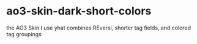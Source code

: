 # ao3-skin-dark-short-colors
the AO3 Skin I use yhat combines REversi, shorter tag fields, and colored tag groupings
